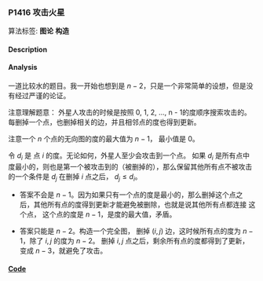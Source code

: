 
### P1416 攻击火星

算法标签: **图论**  **构造**

#### Description


#### Analysis

一道比较水的题目。我一开始也想到是 $n - 2$，只是一个非常简单的设想，但是没有经过严谨的论证。

注意理解题意： 外星人攻击的时候是按照 0, 1, 2, ..., n - 1的度顺序搜索攻击的。每删掉一个点，也删掉相关的边，并且相邻点的度也得到更新。

注意一个 $n$ 个点的无向图的度的最大值为 $n - 1$， 最小值是 $0$。

令 $d_i$ 是 点 $i$ 的度。无论如何，外星人至少会攻击到一个点。 如果 $d_i$ 是所有点中 度最小的，则也是第一个被攻击到的（被删掉的），那么保留其他所有点不被攻击的一个条件是 $d_j$ 在删掉 $i$ 点之后， $d_j \leq d_i$。

- 答案不会是 $n - 1$。因为如果只有一个点的度是最小的，那么删掉这个点之后，其他所有点的度得到更新才能避免被删除，也就是说其他所有点都连接 这个点， 这个点的度是 $n - 1$，是度的最大值，矛盾。

- 答案只能是 $n - 2$。构造一个完全图， 删掉 $(i, j)$ 边，这时候所有点的度为 $n - 1$，除了 $i, j$ 的度为 $n - 2$。 删掉 $i, j$ 点之后，剩余所有点的度都得到了更新，变成 $n - 3$，就避免了攻击。


#### [Code](../../cpp/14/p1416.cpp)



